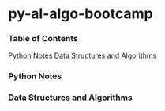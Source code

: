 # py-al-algo-bootcamp

### Table of Contents
[Python Notes](#python-notes)
[Data Structures and Algorithms](#data-structures-and-algorithms)

### Python Notes

### Data Structures and Algorithms
